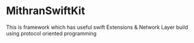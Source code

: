 # MithranSwiftKit
This is framework which has useful swift Extensions & Network Layer build using protocol oriented programming
